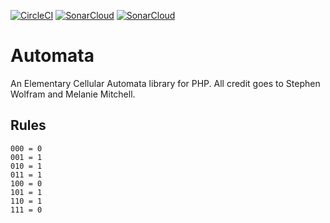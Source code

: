 [![CircleCI](https://circleci.com/gh/RobDWaller/automata/tree/master.svg?style=svg)](https://circleci.com/gh/RobDWaller/automata/tree/master) [![SonarCloud](https://sonarcloud.io/api/project_badges/measure?project=RobDWaller_automata&metric=sqale_rating)](https://sonarcloud.io/dashboard?id=RobDWaller_automata) [![SonarCloud](https://sonarcloud.io/api/project_badges/measure?project=RobDWaller_automata&metric=coverage)](https://sonarcloud.io/dashboard?id=RobDWaller_automata)
# Automata

An Elementary Cellular Automata library for PHP. All credit goes to Stephen Wolfram and Melanie Mitchell.

## Rules

```
000 = 0
001 = 1
010 = 1
011 = 1
100 = 0
101 = 1
110 = 1
111 = 0
```